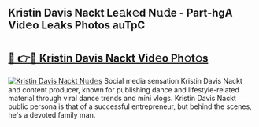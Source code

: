 ## Kristin Davis Nackt Le𝚊k𝚎d N𝚞𝚍e - Part-hgA Vid𝚎o Le𝚊ks Photos auTpC

# <h2><a href="http://fbaqr2u.evod.top/?m=Kristin+Davis+Nackt">🔗 👉🔴 Kristin Davis Nackt Vid𝚎o Ph𝚘t𝚘s</a></h2>

[![Kristin Davis Nackt N𝚞d𝚎s](https://i.imgur.com/8V9OHl7.gif)](http://fbaqr2u.evod.top/?m=Kristin+Davis+Nackt)
Social media sensation Kristin Davis Nackt and content producer, known for publishing dance and lifestyle-related material through viral dance trends and mini vlogs. Kristin Davis Nackt public persona is that of a successful entrepreneur, but behind the scenes, he's a devoted family man. 
